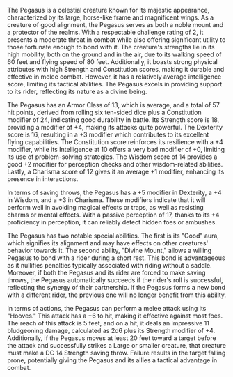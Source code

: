 The Pegasus is a celestial creature known for its majestic appearance, characterized by its large, horse-like frame and magnificent wings. As a creature of good alignment, the Pegasus serves as both a noble mount and a protector of the realms. With a respectable challenge rating of 2, it presents a moderate threat in combat while also offering significant utility to those fortunate enough to bond with it. The creature's strengths lie in its high mobility, both on the ground and in the air, due to its walking speed of 60 feet and flying speed of 80 feet. Additionally, it boasts strong physical attributes with high Strength and Constitution scores, making it durable and effective in melee combat. However, it has a relatively average intelligence score, limiting its tactical abilities. The Pegasus excels in providing support to its rider, reflecting its nature as a divine being.

The Pegasus has an Armor Class of 13, which is average, and a total of 57 hit points, derived from rolling six ten-sided dice plus a Constitution modifier of 24, indicating good durability in battle. Its Strength score is 18, providing a modifier of +4, making its attacks quite powerful. The Dexterity score is 16, resulting in a +3 modifier which contributes to its excellent flying capabilities. The Constitution score reinforces its resilience with a +4 modifier, while its Intelligence at 10 offers a very bad modifier of +0, limiting its use of problem-solving strategies. The Wisdom score of 14 provides a good +2 modifier for perception checks and other wisdom-related abilities. Lastly, a Charisma score of 12 gives it an average +1 modifier, enhancing its presence in interactions.

In terms of saving throws, the Pegasus has a +5 modifier in Dexterity, a +4 in Wisdom, and a +3 in Charisma. These modifiers indicate that it will perform well in avoiding magical effects or traps, as well as resisting charms or mental effects. With a passive perception of 17, thanks to its +4 proficiency in perception, it can reliably detect hidden foes or ambushes.

The Pegasus has two notable special abilities. The first is its "Good" aura, which signifies its alignment and may have effects on other creatures' behavior towards it. The second ability, "Divine Mount," allows a willing Pegasus to bond with a rider during a short rest. This bond is advantageous as it nullifies penalties typically associated with riding without a saddle. Moreover, if both the Pegasus and its rider are forced to make saving throws, the Pegasus automatically succeeds if the rider's roll is successful, reflecting the synergy of their partnership. If the Pegasus forms a new bond with a different rider, the previous one will no longer benefit from this ability.

In terms of actions, the Pegasus can perform a melee attack using its "Hooves." This attack has a +6 to hit, making it effective against most foes. The reach of this attack is 5 feet, and on a hit, it deals an impressive 11 bludgeoning damage, calculated as 2d6 plus its Strength modifier of +4. Additionally, if the Pegasus moves at least 20 feet toward a target before the attack and successfully strikes a Large or smaller creature, that creature must make a DC 14 Strength saving throw. Failure results in the target falling prone, potentially giving the Pegasus and its allies a tactical advantage in combat.